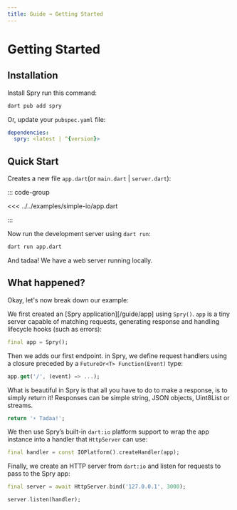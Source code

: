 ```yaml
---
title: Guide → Getting Started
---
```


# Getting Started

## Installation

Install Spry run this command:

```bash
dart pub add spry
```

Or, update your `pubspec.yaml` file:

```yaml
dependencies:
  spry: <latest | ^{version}>
```

## Quick Start

Creates a new file `app.dart`(or `main.dart` | `server.dart`):

::: code-group

<<< ../../examples/simple-io/app.dart

:::

Now run the development server using `dart run`:

```bash
dart run app.dart
```

And tadaa! We have a web server running locally.

## What happened?

Okay, let's now break down our example:

We first created an [Spry application][/guide/app] using `Spry()`.
`app` is a tiny server capable of matching requests, generating response and handling lifecycle hooks (such as errors):

```dart
final app = Spry();
```

Then we adds our first endpoint. in Spry, we define request handlers using a closure preceded by a `FutureOr<T> Function(Event)` type:

```dart
app.get('/', (event) => ...);
```

What is beautiful in Spry is that all you have to do to make a response, is to simply return it! Responses can be simple string, JSON objects, Uint8List or streams.

```dart
return '⚡️ Tadaa!';
```

We then use Spry’s built-in `dart:io` platform support to wrap the app instance into a handler that `HttpServer` can use:

```dart
final handler = const IOPlatform().createHandler(app);
```

Finally, we create an HTTP server from `dart:io` and listen for requests to pass to the Spry app:

```dart
final server = await HttpServer.bind('127.0.0.1', 3000);

server.listen(handler);
```
